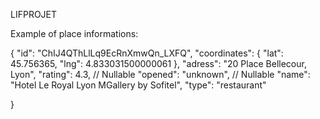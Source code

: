 LIFPROJET

Example of place informations:

{
		"id": "ChIJ4QThLlLq9EcRnXmwQn_LXFQ",
		"coordinates": {
			"lat": 45.756365,
			"lng": 4.833031500000061
		},
		"adress": "20 Place Bellecour, Lyon",
		"rating": 4.3,                                          // Nullable
		"opened": "unknown",                                    // Nullable
		"name": "Hotel Le Royal Lyon MGallery by Sofitel",
		"type": "restaurant"

}